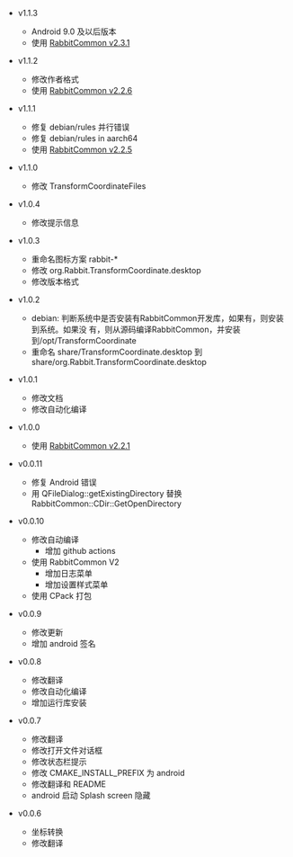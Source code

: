 - v1.1.3
  - Android 9.0 及以后版本
  - 使用 [RabbitCommon v2.3.1](https://github.com/KangLin/RabbitCommon/releases/tag/v2.3.1)

- v1.1.2
  - 修改作者格式
  - 使用 [RabbitCommon v2.2.6](https://github.com/KangLin/RabbitCommon/releases/tag/v2.2.6)
  
- v1.1.1
  - 修复 debian/rules 并行错误
  - 修复 debian/rules in aarch64
  - 使用 [RabbitCommon v2.2.5](https://github.com/KangLin/RabbitCommon/releases/tag/v2.2.5)

- v1.1.0
  - 修改 TransformCoordinateFiles

- v1.0.4
  - 修改提示信息

- v1.0.3
  - 重命名图标方案 rabbit-*
  - 修改 org.Rabbit.TransformCoordinate.desktop
  - 修改版本格式

- v1.0.2
  - debian: 判断系统中是否安装有RabbitCommon开发库，如果有，则安装到系统。如果没
    有，则从源码编译RabbitCommon，并安装到/opt/TransformCoordinate
  - 重命名 share/TransformCoordinate.desktop 到 share/org.Rabbit.TransformCoordinate.desktop

- v1.0.1
  - 修改文档
  - 修改自动化编译

- v1.0.0
  - 使用 [RabbitCommon v2.2.1](https://github.com/KangLin/RabbitCommon/releases/tag/v2.2.1)

- v0.0.11
  - 修复 Android 错误
  - 用 QFileDialog::getExistingDirectory 替换 RabbitCommon::CDir::GetOpenDirectory

- v0.0.10
  + 修改自动编译
    - 增加 github actions
  + 使用 RabbitCommon V2
    + 增加日志菜单
    + 增加设置样式菜单
  + 使用 CPack 打包

- v0.0.9
  + 修改更新
  + 增加 android 签名
  
- v0.0.8
  + 修改翻译
  + 修改自动化编译
  + 增加运行库安装
  
- v0.0.7
  + 修改翻译
  + 修改打开文件对话框
  + 修改状态栏提示
  + 修改 CMAKE_INSTALL_PREFIX 为 android
  + 修改翻译和 README
  + android 启动 Splash screen 隐藏
  
- v0.0.6
  + 坐标转换
  + 修改翻译
